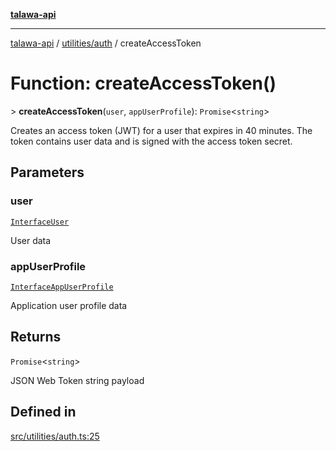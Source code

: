 [**talawa-api**](../../../README.md)

***

[talawa-api](../../../modules.md) / [utilities/auth](../README.md) / createAccessToken

# Function: createAccessToken()

\> **createAccessToken**(`user`, `appUserProfile`): `Promise`\<`string`\>

Creates an access token (JWT) for a user that expires in 40 minutes.
The token contains user data and is signed with the access token secret.

## Parameters

### user

[`InterfaceUser`](../../../models/User/interfaces/InterfaceUser.md)

User data

### appUserProfile

[`InterfaceAppUserProfile`](../../../models/AppUserProfile/interfaces/InterfaceAppUserProfile.md)

Application user profile data

## Returns

`Promise`\<`string`\>

JSON Web Token string payload

## Defined in

[src/utilities/auth.ts:25](https://github.com/PalisadoesFoundation/talawa-api/blob/3a5276aff43f5de4f7fab3ec9683a420dcdc7a06/src/utilities/auth.ts#L25)
